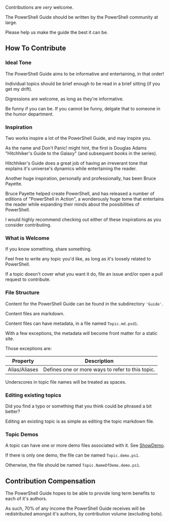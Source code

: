Contributions are _very_ welcome.

The PowerShell Guide should be written by the PowerShell community at large.

Please help us make the guide the best it can be.

## How To Contribute

### Ideal Tone

The PowerShell Guide aims to be informative and entertaining, in that order!

Individual topics should be brief enough to be read in a brief sitting (if you get my drift).

Digressions are welcome, as long as they're informative.

Be funny if you can be.  If you cannot be funny, delgate that to someone in the humor department.

### Inspiration

Two works inspire a lot of the PowerShell Guide, and may inspire you.

As the name and Don't Panic! might hint, the first is Douglas Adams "Hitchhiker's Guide to the Galaxy" (and subsequent books in the series).

Hitchhiker's Guide does a great job of having an irreverant tone that explains it's universe's dynamics while entertaining the reader. 

Another huge inspiration, personally and professionally, has been Bruce Payette.

Bruce Payette helped create PowerShell, and has released a number of editions of "PowerShell in Action", a wonderously huge tome that entertains the reader while expanding their minds about the possibilities of PowerShell.

I would highly recommend checking out either of these inspirations as you consider contributing.

### What is Welcome

If you know something, share something.

Feel free to write any topic you'd like, as long as it's loosely related to PowerShell.

If a topic doesn't cover what you want it do, file an issue and/or open a pull request to contribute.

### File Structure

Content for the PowerShell Guide can be found in the subdirectory `'Guide'`.

Content files are markdown.

Content files can have metadata, in a file named `Topic.md.psd1`.

With a few exceptions, the metadata will become front matter for a static site.

Those exceptions are:

|Property|Description|
|-|-|
|Alias/Aliases|Defines one or more ways to refer to this topic.|

Underscores in topic file names will be treated as spaces.

### Editing existing topics

Did you find a typo or something that you think could be phrased a bit better?

Editing an existing topic is as simple as editing the topic markdown file.


### Topic Demos

A topic can have one or more demo files associated with it.  See [ShowDemo](https://github.com/StartAutomating/ShowDemo).

If there is only one demo, the file can be named `Topic.demo.ps1`.

Otherwise, the file should be named `Topic.NameOfDemo.demo.ps1`.


## Contribution Compensation

The PowerShell Guide hopes to be able to provide long term benefits to each of it's authors.

As such, 70% of any income the PowerShell Guide receives will be redistributed amongst it's authors, by contribution volume (excluding bots).